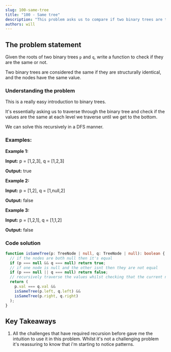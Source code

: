 ```yaml
---
slug: 100-same-tree
title: "100 - Same tree"
description: "This problem asks us to compare if two binary trees are the same."
authors: will
---
```


## The problem statement

Given the roots of two binary trees `p` and `q`, write a function to check if they are the same or not.

Two binary trees are considered the same if they are structurally identical, and the nodes have the same value.

### Understanding the problem

This is a really easy introduction to binary trees.

It's essentially asking us to traverse through the binary tree and check if the values are the same at each level we traverse until we get to the bottom.

We can solve this recursively in a DFS manner.

### Examples:

**Example 1:**

**Input:** p = [1,2,3], q = [1,2,3]

**Output:** true

**Example 2:**

**Input:** p = [1,2], q = [1,null,2]

**Output:** false

**Example 3:**

**Input:** p = [1,2,1], q = [1,1,2]

**Output:** false

### Code solution

```ts
function isSameTree(p: TreeNode | null, q: TreeNode | null): boolean {
  // if the nodes are both null then it's equal
  if (p === null && q === null) return true;
  // if one node is null and the other isnt then they are not equal
  if (p === null || q === null) return false;
  // recursively traverse the values whilst checking that the current node left and right values are equal.
  return (
    p.val === q.val &&
    isSameTree(p.left, q.left) &&
    isSameTree(p.right, q.right)
  );
}
```

## Key Takeaways

1. All the challenges that have required recursion before gave me the intuition to use it in this problem. Whilst it's not a challenging problem it's reassuring to know that i'm starting to notice patterns.
